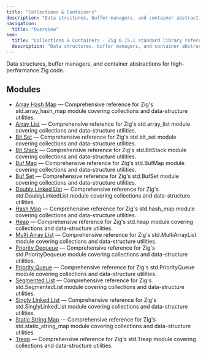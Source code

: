 ```yaml
---
title: "Collections & Containers"
description: "Data structures, buffer managers, and container abstractions for high-performance Zig code."
navigation:
  title: "Overview"
seo:
  title: "Collections & Containers · Zig 0.15.1 standard library reference"
  description: "Data structures, buffer managers, and container abstractions for high-performance Zig code."
---
```


Data structures, buffer managers, and container abstractions for high-performance Zig code.

## Modules

- [Array Hash Map](/docs/std/collections/array-hash-map) — Comprehensive reference for Zig's std.array_hash_map module covering collections and data-structure utilities.
- [Array List](/docs/std/collections/array-list) — Comprehensive reference for Zig's std.array_list module covering collections and data-structure utilities.
- [Bit Set](/docs/std/collections/bit-set) — Comprehensive reference for Zig's std.bit_set module covering collections and data-structure utilities.
- [Bit Stack](/docs/std/collections/bit-stack) — Comprehensive reference for Zig's std.BitStack module covering collections and data-structure utilities.
- [Buf Map](/docs/std/collections/buf-map) — Comprehensive reference for Zig's std.BufMap module covering collections and data-structure utilities.
- [Buf Set](/docs/std/collections/buf-set) — Comprehensive reference for Zig's std.BufSet module covering collections and data-structure utilities.
- [Doubly Linked List](/docs/std/collections/doubly-linked-list) — Comprehensive reference for Zig's std.DoublyLinkedList module covering collections and data-structure utilities.
- [Hash Map](/docs/std/collections/hash-map) — Comprehensive reference for Zig's std.hash_map module covering collections and data-structure utilities.
- [Heap](/docs/std/collections/heap) — Comprehensive reference for Zig's std.heap module covering collections and data-structure utilities.
- [Multi Array List](/docs/std/collections/multi-array-list) — Comprehensive reference for Zig's std.MultiArrayList module covering collections and data-structure utilities.
- [Priority Dequeue](/docs/std/collections/priority-dequeue) — Comprehensive reference for Zig's std.PriorityDequeue module covering collections and data-structure utilities.
- [Priority Queue](/docs/std/collections/priority-queue) — Comprehensive reference for Zig's std.PriorityQueue module covering collections and data-structure utilities.
- [Segmented List](/docs/std/collections/segmented-list) — Comprehensive reference for Zig's std.SegmentedList module covering collections and data-structure utilities.
- [Singly Linked List](/docs/std/collections/singly-linked-list) — Comprehensive reference for Zig's std.SinglyLinkedList module covering collections and data-structure utilities.
- [Static String Map](/docs/std/collections/static-string-map) — Comprehensive reference for Zig's std.static_string_map module covering collections and data-structure utilities.
- [Treap](/docs/std/collections/treap) — Comprehensive reference for Zig's std.Treap module covering collections and data-structure utilities.
